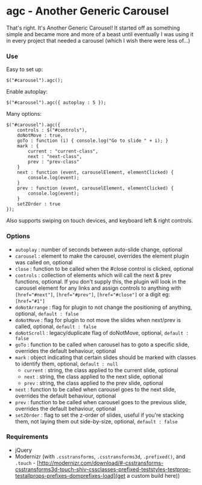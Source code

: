 # agc - Another Generic Carousel

That's right. It's Another Generic Carousel! It started off as something simple and became more and more of a beast until eventually I was using it in every project that needed a carousel (which I wish there were less of...)

### Use

Easy to set up:

```
$("#carousel").agc();
```

Enable autoplay:

```
$("#carousel").agc({ autoplay : 5 });
```

Many options:

```
$("#carousel").agc({
    controls : $("#controls"),
    doNotMove : true,
    goTo : function (i) { console.log("Go to slide " + i); }
    mark : {
        current : "current-class",
        next : "next-class",
        prev : "prev-class"
    }
    next : function (event, carouselElement, elementClicked) {
        console.log(event);
    }
    prev : function (event, carouselElement, elementClicked) {
        console.log(event);
    }
    setZOrder : true
});
```

Also supports swiping on touch devices, and keyboard left & right controls.

### Options

* `autoplay` : number of seconds between auto-slide change, optional
* `carousel` : element to make the carousel, overrides the element plugin was called on, optional
* `close` : function to be called when the #close control is clicked, optional
* `controls` : collection of elements which will call the next & prev functions, optional. If you don't supply this, the plugin will look in the carousel element for any links and assign controls to anything with `[href="#next"]`, `[href="#prev"]`, `[href="#close"]` or a digit eg: `[href="#1"]`
* `doNotArrange` : flag for plugin to not change the positioning of anything, optional, `default : false`
* `doNotMove` : flag for plugin to not move the slides when next/prev is called, optional, `default : false`
* `doNotScroll` : legacy/duplicate flag of doNotMove, optional, `default : false`
* `goTo` : function to be called when carousel has to goto a specific slide, overrides the default behaviour, optional
* `mark` : object indicating that certain slides should be marked with classes to identify them, optional, `default : null`
  * `current` : string, the class applied to the current slide, optional
  * `next` : string, the class applied to the next slide, optional
  * `prev` : string, the class applied to the prev slide, optional
* `next` : function to be called when carousel goes to the next slide, overrides the default behaviour, optional
* `prev` : function to be called when carousel goes to the previous slide, overrides the default behaviour, optional
* `setZOrder` : flag to set the z-order of slides, useful if you're stacking them, not laying them out side-by-size, optional, `default : false`




### Requirements

* jQuery
* Modernizr (with `.csstransforms`, `.csstransforms3d`, `.prefixed()`, and `.touch` - [http://modernizr.com/download/#-csstransforms-csstransforms3d-touch-shiv-cssclasses-prefixed-teststyles-testprop-testallprops-prefixes-domprefixes-load](get a custom build here))